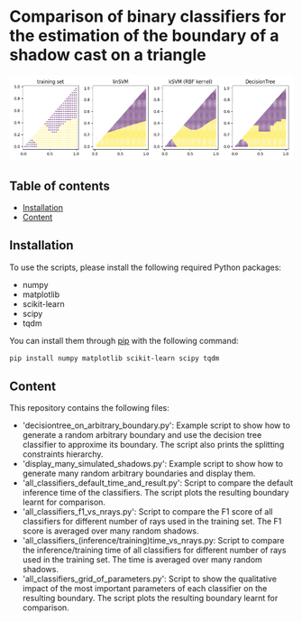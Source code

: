 # Comparison of binary classifiers for the estimation of the boundary of a shadow cast on a triangle

![classifier comparison](imgs/classifier_comparisons.png)

## Table of contents

* [Installation](#Installation)
* [Content](#Content)

## Installation
To use the scripts, please install the following required Python packages:
* numpy
* matplotlib
* scikit-learn
* scipy
* tqdm

You can install them through [pip](https://pip.pypa.io/en/stable/getting-started/) with the following command:
```bash
pip install numpy matplotlib scikit-learn scipy tqdm
```

## Content
This repository contains the following files:
* 'decisiontree_on_arbitrary_boundary.py': Example script to show how to generate a random arbitrary boundary and use the decision tree classifier to approxime its boundary. The script also prints the splitting constraints hierarchy.
* 'display_many_simulated_shadows.py': Example script to show how to generate many random arbitrary boundaries and display them.
* 'all_classifiers_default_time_and_result.py': Script to compare the default inference time of the classifiers. The script plots the resulting boundary learnt for comparison.
* 'all_classifiers_f1_vs_nrays.py': Script to compare the F1 score of all classifiers for different number of rays used in the training set. The F1 score is averaged over many random shadows.
* 'all_classifiers_(inference/training)time_vs_nrays.py: Script to compare the inference/training time of all classifiers for different number of rays used in the training set. The time is averaged over many random shadows.
* 'all_classifiers_grid_of_parameters.py': Script to show the qualitative impact of the most important parameters of each classifier on the resulting boundary. The script plots the resulting boundary learnt for comparison.
